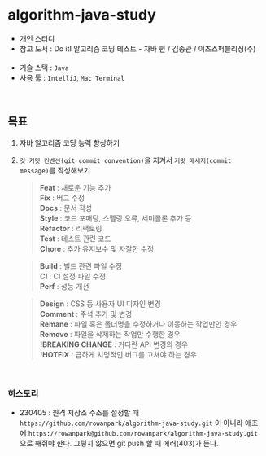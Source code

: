 # algorithm-java-study
- 개인 스터디
- 참고 도서 : Do it! 알고리즘 코딩 테스트 - 자바 편 / 김종관 / 이즈스퍼블리싱(주)<br/><br/>
- 기술 스택 : `Java`
- 사용 툴 : `IntelliJ`, `Mac Terminal`

<br/>

## 목표
1. 자바 알고리즘 코딩 능력 향상하기
2. `깃 커밋 컨벤션(git commit convention)`을 지켜서 `커밋 메세지(commit message)`를 작성해보기

    > **Feat** : 새로운 기능 추가<br/>
**Fix** : 버그 수정<br/>
**Docs** : 문서 작성<br/>
**Style** : 코드 포매팅, 스펠링 오류, 세미콜론 추가 등<br/>
**Refactor** : 리팩토링<br/>
**Test** : 테스트 관련 코드<br/>
**Chore** : 추가 유지보수 및 자잘한 수정

   > **Build** : 빌드 관련 파일 수정<br/>
**CI** : CI 설정 파일 수정<br/>
**Perf** : 성능 개선

   > **Design** : CSS 등 사용자 UI 디자인 변경<br/>
**Comment** : 주석 추가 및 변경<br/>
**Remane** : 파일 혹은 폴더명을 수정하거나 이동하는 작업만인 경우<br/>
**Remove** : 파일을 삭제하는 작업만 수행한 경우<br/>
**!BREAKING CHANGE** : 커다란 API 변경의 경우<br/>
**!HOTFIX** : 급하게 치명적인 버그를 고쳐야 하는 경우<br/>

<br/>

### 히스토리
- 230405 : 원격 저장소 주소를 설정할 때 `https://github.com/rowanpark/algorithm-java-study.git` 이 아니라 애초에
`https://rowanpark@github.com/rowanpark/algorithm-java-study.git` 으로 해줘야 한다. 그렇지 않으면 git push 할 때 에러(403)가 뜬다.
